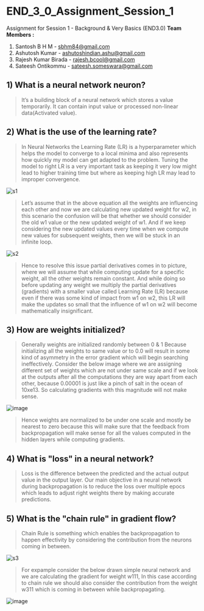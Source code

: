 
# END_3_0_Assignment_Session_1

Assignment for Session 1 - Background & Very Basics (END3.0)
**Team Members :**
1) Santosh B H M - sbhm84@gmail.com
2) Ashutosh Kumar - ashutoshindian.ashu@gmail.com
3) Rajesh Kumar Birada - rajesh.bcool@gmail.com
4) Sateesh Ontikommu - sateesh.someswara@gmail.com


## 1)	What is a neural network neuron?
> It’s a building block of a neural network which stores a value temporarily. It can contain input value or processed non-linear data(Activated value).

## 2)	What is the use of the learning rate?
> In Neural Networks the Learning Rate (LR) is a hyperparameter which helps the model to converge to a local minima and also represents how quickly my model can get adapted to the problem. Tuning the model to right LR is a very important task as keeping it very low might lead to higher training time but where as keeping high LR may lead to improper convergence.

![s1](https://user-images.githubusercontent.com/56379895/134590343-11b601a3-0a5c-45f0-8381-4da46832e114.jpg)

> Let’s assume that in the above equation all the weights are influencing each other and now we are calculating new updated weight for w2, in this scenario the confusion will be that whether we should consider the old w1 value or the new updated weight of w1. And if we keep considering the new updated values every time when we compute new values for subsequent weights, then we will be stuck in an infinite loop. 

![s2](https://user-images.githubusercontent.com/56379895/134590474-9ffc0402-3db6-4f42-9b55-b1d31e0a9ab7.jpg)

> Hence to resolve this issue partial derivatives comes in to picture, where we will assume that while computing update for a specific weight, all the other weights remain constant. And while doing so before updating any weight we multiply the partial derivatives (gradients) with a smaller value called Learning Rate (LR) because even if there was some kind of impact from w1 on w2, this LR will make the updates so small that the influence of w1 on w2 will become mathematically insignificant.

## 3)	How are weights initialized?
> Generally weights are initialized randomly between 0 & 1 Because initializing all the weights to same value or to 0.0 will result in some kind of asymmetry in the error gradient which will begin searching ineffectively. Consider the below image where we are assigning different set of weights which are not under same scale and if we look at the outputs after all the computations they are way apart from each other, because 0.00001 is just like a pinch of salt in the ocean of 10xe13. So calculating gradients with this magnitude will not make sense.

![image](https://user-images.githubusercontent.com/56379895/134678208-d6227f71-34b7-4e37-92b5-edc9fe171474.png)

> Hence weights are normalized to be under one scale and mostly be nearest to zero because this will make sure that the feedback from backpropagation will make sense for all the values computed in the hidden layers while computing gradients.

## 4)	What is "loss" in a neural network?
> Loss is the difference between the predicted and the actual output value in the output layer. Our main objective in a neural network during backpropagation is to reduce the loss over multiple epocs which leads to adjust right weights there by making accurate predictions.

## 5)	What is the "chain rule" in gradient flow?
> Chain Rule is something which enables the backpropagation to happen effectivity by considering the contribution from the neurons coming in between. 

![s3](https://user-images.githubusercontent.com/56379895/134590501-30e98785-07cc-4362-a312-e13b003e5202.jpg)

> For expample consider the below drawn simple neural network and we are calculating the gradient for weight w111, In this case according to chain rule we should also consider the contribution from the weight w311 which is coming in between while backpropagating.

![image](https://user-images.githubusercontent.com/56379895/134678064-c6d7539e-0143-4855-8b41-6cc33f11f809.png)

  
